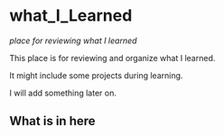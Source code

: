 # what_I_Learned
*place for reviewing what I learned*

This place is for reviewing and organize what I learned.

It might include some projects during learning.

I will add something later on.

## What is in here

